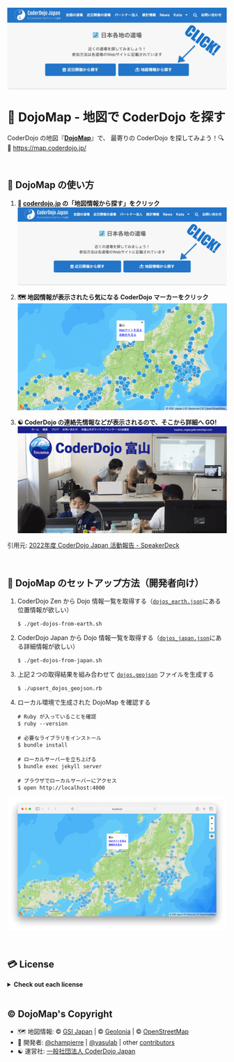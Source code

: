[![DojoMap](https://github.com/coderdojo-japan/map.coderdojo.jp/blob/main/images/instruction-1.png?raw=true)](https://map.coderdojo.jp/)

# :japan: DojoMap - 地図で CoderDojo を探す

CoderDojo の地図『**[DojoMap](https://map.coderdojo.jp/)**』で、
最寄りの CoderDojo を探してみよう！:mag: :dash: 
https://map.coderdojo.jp/

<br>

## :beginner: DojoMap の使い方

1. **:japan: [coderdojo.jp](https://coderdojo.jp/#dojos) の「地図情報から探す」をクリック**
   [![CoderDojo Japan](https://github.com/coderdojo-japan/map.coderdojo.jp/blob/main/images/instruction-1.png?raw=true)](https://coderdojo.jp/#dojos)

2. **:world_map: 地図情報が表示されたら気になる CoderDojo マーカーをクリック**
   [![DojoMap](https://github.com/coderdojo-japan/map.coderdojo.jp/blob/main/images/instruction-2.png?raw=true)](https://map.coderdojo.jp/)

3. **:yin_yang: CoderDojo の連絡先情報などが表示されるので、そこから詳細へ GO!**
   [![CoderDojo 富山](https://github.com/coderdojo-japan/map.coderdojo.jp/blob/main/images/instruction-3.png?raw=true)](https://toyamanagaejp.wixsite.com/website)

引用元: [2022年度 CoderDojo Japan 活動報告 - SpeakerDeck](https://speakerdeck.com/coderdojojapan/coderdojo-japan-in-2022)

<br>

## :gem: DojoMap のセットアップ方法（開発者向け）

1. CoderDojo Zen から Dojo 情報一覧を取得する（[`dojos_earth.json`](https://github.com/coderdojo-japan/map.coderdojo.jp/blob/main/dojos_earth.json)にある位置情報が欲しい）
   ```
   $ ./get-dojos-from-earth.sh
   ```

1. CoderDojo Japan から Dojo 情報一覧を取得する（[`dojos_japan.json`](https://github.com/coderdojo-japan/map.coderdojo.jp/blob/main/dojos_japan.json)にある詳細情報が欲しい）
   ```
   $ ./get-dojos-from-japan.sh
   ```

1. 上記２つの取得結果を組み合わせて [`dojos.geojson`](https://github.com/coderdojo-japan/map.coderdojo.jp/blob/main/dojos.geojson) ファイルを生成する
   ```
   $ ./upsert_dojos_geojson.rb
   ```

1. ローカル環境で生成された DojoMap を確認する
   ```
   # Ruby が入っていることを確認
   $ ruby --version
   
   # 必要なライブラリをインストール
   $ bundle install
   
   # ローカルサーバーを立ち上げる
   $ bundle exec jekyll server
   
   # ブラウザでローカルサーバーにアクセス
   $ open http://localhost:4000
   ```

![ローカル環境で確認している様子のスクショ](https://raw.githubusercontent.com/coderdojo-japan/map.coderdojo.jp/main/images/how-to-setup.png)

<br>

## :credit_card: License

<details>
  <summary><strong>Check out each license</strong></summary>
  
This web application is developed with many other brilliant works!   
Check out the followings if you are interested in. :wink:

<h3>Libraries & Icons</h3>

The libraries like [RubyGems](https://rubygems.org/) used in this web application have their own licenses. Say, DojoMap uses [Jekyll](https://jekyllrb.com/), which is licensed under the terms of the [MIT License](http://opensource.org/licenses/MIT).

This repository may also use icons created by [Font Awesome](http://fontawesome.io/), licensed under SIL OFL 1.1, and [Twemoji](https://github.com/twitter/twemoji), created by Twitter, licensed under the [MIT License](http://opensource.org/licenses/MIT).

Thanks for their great works to make this app published! :sparkling_heart: 

<h3>Logos & Photos</h3>

The images, such as logos and photos of [each dojo](http://coderdojo.jp/#dojos), are NOT published under the following license. Contact its owner, like the maintainer of linked external website, before using them. :relieved: 

<h3>Codes & Others</h3>

The source codes, such as HTML/CSS/JavaScript and Ruby codes not declared above, are published under **[The MIT License](https://opensource.org/licenses/MIT)** below. Feel free to refer, copy, or share them. And contact `info@coderdojo.jp` if you find something unclear.

Copyright &copy; [一般社団法人 CoderDojo Japan](https://coderdojo.jp/about-coderdojo-japan)

Permission is hereby granted, free of charge, to any person obtaining a copy of this software and associated documentation files (the "Software"), to deal in the Software without restriction, including without limitation the rights to use, copy, modify, merge, publish, distribute, sublicense, and/or sell copies of the Software, and to permit persons to whom the Software is furnished to do so, subject to the following conditions:

The above copyright notice and this permission notice shall be included in all copies or substantial portions of the Software.

THE SOFTWARE IS PROVIDED "AS IS", WITHOUT WARRANTY OF ANY KIND, EXPRESS OR IMPLIED, INCLUDING BUT NOT LIMITED TO THE WARRANTIES OF MERCHANTABILITY, FITNESS FOR A PARTICULAR PURPOSE AND NONINFRINGEMENT. IN NO EVENT SHALL THE AUTHORS OR COPYRIGHT HOLDERS BE LIABLE FOR ANY CLAIM, DAMAGES OR OTHER LIABILITY, WHETHER IN AN ACTION OF CONTRACT, TORT OR OTHERWISE, ARISING FROM, OUT OF OR IN CONNECTION WITH THE SOFTWARE OR THE USE OR OTHER DEALINGS IN THE SOFTWARE.
</details>

<br>

## :copyright: DojoMap's Copyright

- :world_map: 地図情報: &copy; [GSI Japan](https://www.gsi.go.jp/) | &copy; [Geolonia](https://geolonia.com/) | &copy; [OpenStreetMap](https://www.openstreetmap.org/)
- :busts_in_silhouette: 開発者: [@champierre](https://github.com/champierre) | [@yasulab](https://github.com/yasulab) | other [contributors](https://github.com/coderdojo-japan/map.coderdojo.jp/graphs/contributors)
- :yin_yang: 運営社: [一般社団法人 CoderDojo Japan](https://coderdojo.jp/about-coderdojo-japan)
